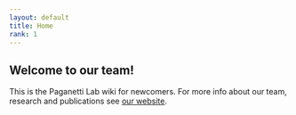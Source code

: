 ```yaml
---
layout: default
title: Home
rank: 1
---
```


## Welcome to our team!
This is the Paganetti Lab wiki for newcomers. For more info about our team, research and publications see [our website](https://paganetti-lab.mgh.harvard.edu/).

